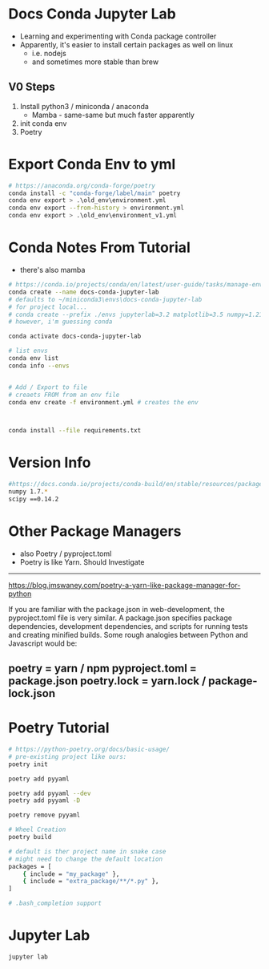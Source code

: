 # Docs Conda Jupyter Lab
* Learning and experimenting with Conda package controller
* Apparently, it's easier to install certain packages as well on linux
  * i.e. nodejs
  * and sometimes more stable than brew
## V0 Steps
1. Install python3 / miniconda / anaconda
   * Mamba - same-same but much faster apparently
2. init conda env
3. Poetry


# Export Conda Env to yml
```bash
# https://anaconda.org/conda-forge/poetry
conda install -c "conda-forge/label/main" poetry
conda env export > .\old_env\environment.yml
conda env export --from-history > environment.yml
conda env export > .\old_env\environment_v1.yml
```


# Conda Notes From Tutorial
* there's also mamba
```bash
# https://conda.io/projects/conda/en/latest/user-guide/tasks/manage-environments.html
conda create --name docs-conda-jupyter-lab
# defaults to ~/miniconda3\envs\docs-conda-jupyter-lab
# for project local... 
# conda create --prefix ./envs jupyterlab=3.2 matplotlib=3.5 numpy=1.21
# however, i'm guessing conda 

conda activate docs-conda-jupyter-lab

# list envs
conda env list
conda info --envs


# Add / Export to file
# creaets FROM from an env file
conda env create -f environment.yml # creates the env 



conda install --file requirements.txt

```

# Version Info
```bash
#https://docs.conda.io/projects/conda-build/en/stable/resources/package-spec.html
numpy 1.7.*
scipy ==0.14.2
```

# Other Package Managers
* also Poetry / pyproject.toml
* Poetry is like Yarn. Should Investigate

---
https://blog.jmswaney.com/poetry-a-yarn-like-package-manager-for-python

If you are familiar with the package.json in web-development, the pyproject.toml file is very similar. 
A package.json specifies package dependencies, development dependencies, and scripts for running tests and creating minified builds. 
Some rough analogies between Python and Javascript would be:

poetry = yarn / npm
pyproject.toml = package.json
poetry.lock = yarn.lock / package-lock.json
---

# Poetry Tutorial
```bash
# https://python-poetry.org/docs/basic-usage/
# pre-existing project like ours:
poetry init

poetry add pyyaml

poetry add pyyaml --dev
poetry add pyyaml -D

poetry remove pyyaml

# Wheel Creation
poetry build

# default is ther project name in snake case
# might need to change the default location
packages = [
    { include = "my_package" },
    { include = "extra_package/**/*.py" },
]

# .bash_completion support

```


# Jupyter Lab
```bash
jupyter lab

```